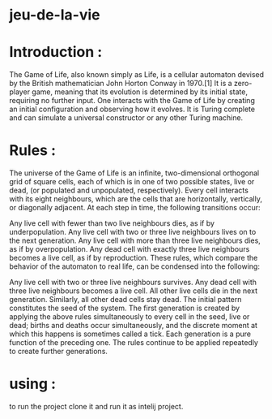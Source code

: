 # jeu-de-la-vie
# Introduction : 
The Game of Life, also known simply as Life, is a cellular automaton devised by the British mathematician John Horton Conway in 1970.[1]
It is a zero-player game, meaning that its evolution is determined by its initial state, requiring no further input. One interacts with the Game of Life by creating an initial configuration 
and observing how it evolves. It is Turing complete and can simulate a universal constructor or any other Turing machine.
# Rules : 
The universe of the Game of Life is an infinite, two-dimensional orthogonal grid of square cells, each of which is in one of two possible states, live or dead, (or populated and unpopulated, respectively). Every cell interacts with its eight neighbours, which are the cells that are horizontally, vertically, or diagonally adjacent. At each step in time, the following transitions occur:

Any live cell with fewer than two live neighbours dies, as if by underpopulation.
Any live cell with two or three live neighbours lives on to the next generation.
Any live cell with more than three live neighbours dies, as if by overpopulation.
Any dead cell with exactly three live neighbours becomes a live cell, as if by reproduction.
These rules, which compare the behavior of the automaton to real life, can be condensed into the following:

Any live cell with two or three live neighbours survives.
Any dead cell with three live neighbours becomes a live cell.
All other live cells die in the next generation. Similarly, all other dead cells stay dead.
The initial pattern constitutes the seed of the system. The first generation is created by applying the above
rules simultaneously to every cell in the seed, live or dead; births and deaths occur simultaneously, and the discrete
moment at which this happens is sometimes called a tick. Each generation is a pure function of the preceding one. The rules continue to be applied repeatedly to create further generations.
# using : 
to run the project clone it and run it as intelij project.
